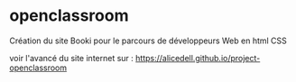 # openclassroom

Création du site Booki pour le parcours de développeurs Web en html CSS

voir l'avancé du site internet sur :  https://alicedell.github.io/project-openclassroom
